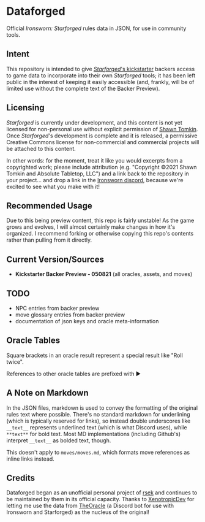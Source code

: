 # Dataforged

Official *Ironsworn: Starforged* rules data in JSON, for use in community tools.

## Intent

This repository is intended to give [*Starforged*'s kickstarter](https://www.kickstarter.com/projects/shawntomkin/ironsworn-starforged) backers access to game data to incorporate into their own *Starforged* tools; it has been left public in the interest of keeping it easily accessible (and, frankly, will be of limited use without the complete text of the Backer Preview).

## Licensing

*Starforged* is currently under development, and this content is not yet licensed for non-personal use without explicit permission of [Shawn Tomkin](https://www.ironswornrpg.com/). Once *Starforged*'s development is complete and it is released, a permissive Creative Commons license for non-commercial and commercial projects will be attached to this content.

In other words: for the moment, treat it like you would excerpts from a copyrighted work; please include attribution (e.g. "Copyright ©2021 Shawn Tomkin and Absolute Tabletop, LLC") and a link back to the repository in your project... and drop a link in the [Ironsworn discord](https://discordapp.com/invite/6QMvmJb), because we're excited to see what you make with it!

## Recommended Usage

Due to this being preview content, this repo is fairly unstable! As the game grows and evolves, I will almost certainly make changes in how it's organized. I recommend forking or otherwise copying this repo's contents rather than pulling from it directly.

## Current Version/Sources

  * **Kickstarter Backer Preview - 050821** (all oracles, assets, and moves)

## TODO
  * NPC entries from backer preview
  * move glossary entries from backer preview
  * documentation of json keys and oracle meta-information

## Oracle Tables

Square brackets in an oracle result represent a special result like "Roll twice".

References to other oracle tables are prefixed with ▶️

## A Note on Markdown

In the JSON files, markdown is used to convey the formatting of the original rules text where possible. There's no standard markdown for underlining (which is typically reserved for links), so instead double underscores like `__text__` represents underlined text (which is what Discord uses), while `**text**` for bold text. Most MD implementations (including Github's) interpret `__text__` as bolded text, though.

This doesn't apply to `moves/moves.md`, which formats move references as inline links instead.

## Credits

Dataforged began as an unofficial personal project of [rsek](https://github.com/XenotropicDev) and continues to be maintained by them in its official capacity. Thanks to [XenotropicDev](https://github.com/XenotropicDev) for letting me use the data from [TheOracle](https://github.com/XenotropicDev/TheOracle) (a Discord bot for use with Ironsworn and Starforged) as the nucleus of the original!
